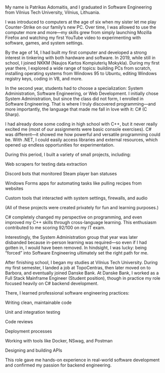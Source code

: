 My name is Patrikas Adomaitis, and I graduated in Software Engineering from Vilnius Tech University, Vilnius, Lithuania.

I was introduced to computers at the age of six when my sister let me play Counter-Strike on our family’s new PC. Over time, I was allowed to use the computer more and more—my skills grew from simply launching Mozilla Firefox and watching my first YouTube video to experimenting with software, games, and system settings.

By the age of 14, I had built my first computer and developed a strong interest in tinkering with both hardware and software. In 2019, while still in school, I joined NKKM (Naujos Kartos Kompiuterių Mokykla). During my first year there, I explored a wide range of topics: building PCs from scratch, installing operating systems from Windows 95 to Ubuntu, editing Windows registry keys, coding in VB, and more.

In the second year, students had to choose a specialization: System Administration, Software Engineering, or Web Development. I initially chose System Administration, but since the class did not form, I enrolled in Software Engineering. That is where I truly discovered programming—and more importantly, the language that made me fall in love with it: C# (C Sharp).

I had already done some coding in high school with C++, but it never really excited me (most of our assignments were basic console exercises). C# was different—it showed me how powerful and versatile programming could be. With .NET, I could easily access libraries and external resources, which opened up endless opportunities for experimentation.

During this period, I built a variety of small projects, including:

Web scrapers for testing data extraction

Discord bots that monitored Steam player ban statuses

Windows Forms apps for automating tasks like pulling recipes from websites

Custom tools that interacted with system settings, firewalls, and audio

(All of these projects were created privately for fun and learning purposes.)

C# completely changed my perspective on programming, and even improved my C++ skills through cross-language learning. This enthusiasm contributed to me scoring 92/100 on my IT exam.

Interestingly, the System Administration group that year was later disbanded because in-person learning was required—so even if I had gotten in, I would have been removed. In hindsight, I was lucky: being “forced” into Software Engineering ultimately set the right path for me.

After finishing school, I began my studies at Vilnius Tech University. During my first semester, I landed a job at TopoCentras, then later moved on to Barbora, and eventually joined Danske Bank. At Danske Bank, I worked as a Full Stack Mainframe Engineer (Student position), though in practice my role focused heavily on C# backend development.

There, I learned professional software engineering practices:

Writing clean, maintainable code

Unit and integration testing

Code reviews

Deployment processes

Working with tools like Docker, NSwag, and Postman

Designing and building APIs

This role gave me hands-on experience in real-world software development and confirmed my passion for backend engineering.